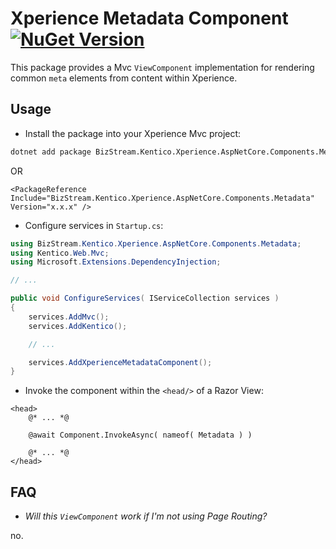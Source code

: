 # Xperience Metadata Component [![NuGet Version](https://img.shields.io/nuget/v/BizStream.Kentico.Xperience.AspNetCore.Components.Metadata)](https://nuget.org/packages/bizstream.kentico.xperience.aspnetcore.components.Metadata)

This package provides a Mvc `ViewComponent` implementation for rendering common `meta` elements from content within Xperience.

## Usage

- Install the package into your Xperience Mvc project:

```bash
dotnet add package BizStream.Kentico.Xperience.AspNetCore.Components.Metadata
```

OR

```csproj
<PackageReference Include="BizStream.Kentico.Xperience.AspNetCore.Components.Metadata" Version="x.x.x" />
```

- Configure services in `Startup.cs`:

```csharp
using BizStream.Kentico.Xperience.AspNetCore.Components.Metadata;
using Kentico.Web.Mvc;
using Microsoft.Extensions.DependencyInjection;

// ...

public void ConfigureServices( IServiceCollection services )
{
    services.AddMvc();
    services.AddKentico();

    // ...

    services.AddXperienceMetadataComponent();
}
```

- Invoke the component within the `<head/>` of a Razor View:

```razor
<head>
    @* ... *@

    @await Component.InvokeAsync( nameof( Metadata ) )

    @* ... *@
</head>
```

## FAQ

- _Will this `ViewComponent` work if I'm not using Page Routing?_

no.
